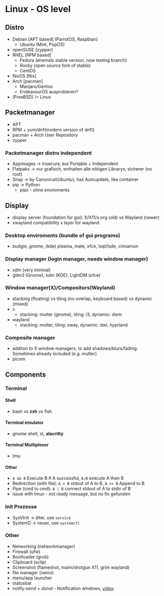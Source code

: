 # Linux - OS level
## Distro
- Debian [APT based] (ParrotOS, Raspbian)
  - Ubuntu (Mint, PopOS)
- openSUSE [zypper]
- RHEL [RPM based]
  - Fedora (ehemals stable version, now testing branch)
  - Rocky (open source fork of stable)
  - CentOS
- NixOS [Nix]
- Arch [pacman]
  - Manjaro/Gentoo
  - EndeavourOS ausprobieren?
- (FreeBSD) != Linux


## Packetmanager
- APT
- RPM + yum/dnf(modern version of dnf))
- pacman + Arch User Repository
- zypper
### Packetmanager distro independent
- Appimages -> Insecure, but Portable + Independent
- Flatpaks -> nur grafisch, enthalten alle nötigen Librarys, sicherer (no root)
- Snap -> by Canonical(Ubuntu), has Autoupdate, like container
- pip -> Python
    - pipx - ohne enviroments


## Display
- display server (foundation for gui): X/X11/x.org (old) vs Wayland (newer)
- xwayland compatibility x layer for wayland
### Desktop enviroments (bundle of gui programs)
- budgie, gnome, (kde) plasma, mate, xfce, lxqt/lxde, cinnamon
### Display manager (login manager, needs window manager)
- xdm (very minmal)
- gdm3 (Gnome), kdm (KDE), LightDM (xfce)
### Window manager(X)/Compositors(Wayland)
- stacking (floating) vs tiling (no overlap, keyboard based) vs dynamic (mixed)
- x
	- stacking: mutter (gnome), tiling: i3, dynamic: dwm
- wayland
	- stacking: mutter, tiling: sway, dynamic: dwl, hyprland
### Composite manager
- additon to X window managers, to add shadows/blurs/fading. Sometimes already included (e.g. mutter)
- picom


## Components
### Terminal
#### Shell
- bash vs **zsh** vs fish
#### Terminal emulator
- gnome shell, st, **alacritty**
#### Terminal Multiplexor
- tmu
#### Other
- `A && B` Execute B if A successful, `A;B` execute A then B
- Redirection (with file): `A > B` stdout of A to B, `A >> B` Append to B
- Pipe (cmd to cmd): `A | B` connect stdout of A to stdin of B
- issue with tmux - not ready message, but no fix gefunden

### Init Prozesse
- SysVInit -> älter, use `service`
- SystemD -> neuer, use `systemctl`

### Other
- Networking (networkmanager)
- Firewall (ufw)
- Bootloader (grub)
- Clipboard (xclip)
- Screenshot (flameshot, maim/shotgun X11, grim wayland)
- file manager (nemo)
- menu/app launcher
- statusbar
- notify-send + dunst - Notification windows, [video](https://www.youtube.com/watch?v=cBx9P3bvDCk)

